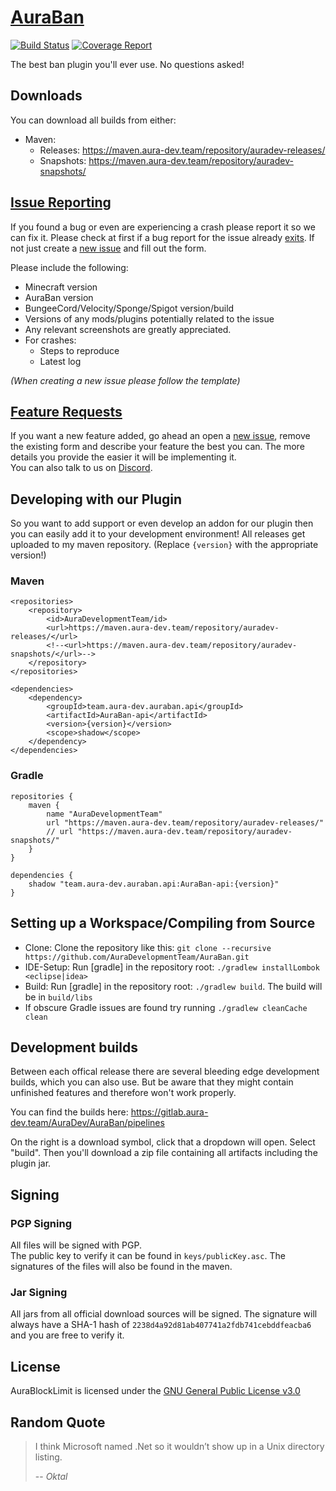 # [AuraBan](https://github.com/AuraDevelopmentTeam/AuraBan)

[![Build Status](https://gitlab.aura-dev.team/AuraDev/AuraBan/badges/master/build.svg)](https://gitlab.aura-dev.team/AuraDev/AuraBan/pipelines)
[![Coverage Report](https://gitlab.aura-dev.team/AuraDev/AuraBan/badges/master/coverage.svg)](https://gitlab.aura-dev.team/AuraDev/AuraBan/pipelines)

The best ban plugin you'll ever use. No questions asked!

## Downloads

You can download all builds from either:

- Maven:
  - Releases: https://maven.aura-dev.team/repository/auradev-releases/
  - Snapshots: https://maven.aura-dev.team/repository/auradev-snapshots/

## [Issue Reporting](https://github.com/AuraDevelopmentTeam/AuraBan/issues)

If you found a bug or even are experiencing a crash please report it so we can fix it. Please check at first if a bug report for the issue already
[exits](https://github.com/AuraDevelopmentTeam/AuraBan/issues). If not just create a
[new issue](https://github.com/AuraDevelopmentTeam/AuraBan/issues/new) and fill out the form.

Please include the following:

* Minecraft version
* AuraBan version
* BungeeCord/Velocity/Sponge/Spigot version/build
* Versions of any mods/plugins potentially related to the issue
* Any relevant screenshots are greatly appreciated.
* For crashes:
  * Steps to reproduce
  * Latest log

*(When creating a new issue please follow the template)*

## [Feature Requests](https://github.com/AuraDevelopmentTeam/AuraBan/issues)

If you want a new feature added, go ahead an open a [new issue](https://github.com/AuraDevelopmentTeam/AuraBan/new), remove the existing form and describe your
feature the best you can. The more details you provide the easier it will be implementing it.  
You can also talk to us on [Discord](https://discord.me/bungeechat).

## Developing with our Plugin

So you want to add support or even develop an addon for our plugin then you can easily add it to your development environment! All releases get uploaded to my
maven repository. (Replace `{version}` with the appropriate version!)

### Maven

    <repositories>
        <repository>
            <id>AuraDevelopmentTeam/id>
            <url>https://maven.aura-dev.team/repository/auradev-releases/</url>
            <!--<url>https://maven.aura-dev.team/repository/auradev-snapshots/</url>-->
        </repository>
    </repositories>

    <dependencies>
        <dependency>
            <groupId>team.aura-dev.auraban.api</groupId>
            <artifactId>AuraBan-api</artifactId>
            <version>{version}</version>
            <scope>shadow</scope>
        </dependency>
    </dependencies>

### Gradle

    repositories {
        maven {
            name "AuraDevelopmentTeam"
            url "https://maven.aura-dev.team/repository/auradev-releases/"
            // url "https://maven.aura-dev.team/repository/auradev-snapshots/"
        }
    }

    dependencies {
        shadow "team.aura-dev.auraban.api:AuraBan-api:{version}"
    }

## Setting up a Workspace/Compiling from Source

* Clone: Clone the repository like this: `git clone --recursive https://github.com/AuraDevelopmentTeam/AuraBan.git`
* IDE-Setup: Run [gradle] in the repository root: `./gradlew installLombok <eclipse|idea>`
* Build: Run [gradle] in the repository root: `./gradlew build`. The build will be in `build/libs`
* If obscure Gradle issues are found try running `./gradlew cleanCache clean`

## Development builds

Between each offical release there are several bleeding edge development builds, which you can also use. But be aware that they might contain unfinished
features and therefore won't work properly.

You can find the builds here: https://gitlab.aura-dev.team/AuraDev/AuraBan/pipelines

On the right is a download symbol, click that a dropdown will open. Select "build". Then you'll download a zip file containing all artifacts including the
plugin jar.

## Signing

### PGP Signing

All files will be signed with PGP.  
The public key to verify it can be found in `keys/publicKey.asc`. The signatures of the files will also be found in the maven.

### Jar Signing

All jars from all official download sources will be signed. The signature will always have a SHA-1 hash of `2238d4a92d81ab407741a2fdb741cebddfeacba6` and you
are free to verify it.

## License

AuraBlockLimit is licensed under the [GNU General Public License v3.0](https://www.gnu.org/licenses/gpl-3.0.html)

## Random Quote

> I think Microsoft named .Net so it wouldn’t show up in a Unix directory listing.
>
> -- <cite>Oktal</cite>
